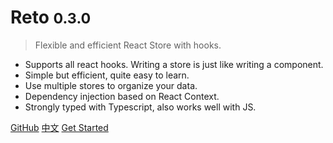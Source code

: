 # Reto <small>0.3.0</small>

> Flexible and efficient React Store with hooks.

- Supports all react hooks. Writing a store is just like writing a component.
- Simple but efficient, quite easy to learn.
- Use multiple stores to organize your data.
- Dependency injection based on React Context.
- Strongly typed with Typescript, also works well with JS.

[GitHub](https://github.com/awmleer/reto/)
[中文](/zh-cn/)
[Get Started](/get-started)
